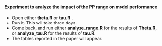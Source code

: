 #### Experiment to analyze the impact of the PP range on model performance

- Open either **theta.R** or **tau.R** .
- Run it. This will take three days.
- Come back, and run either **analyze_range.R** for the results of **Theta.R**, or **analyze_tau.R** for the results of **tau.R**.
- The tables reported in the paper will appear. 
